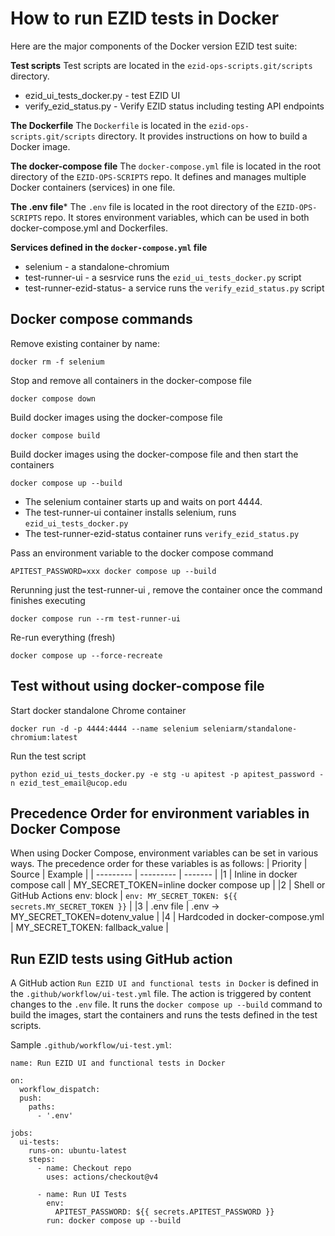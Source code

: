 # How to run EZID tests in Docker
Here are the major components of the Docker version EZID test suite:

**Test scripts**
Test scripts are located in the `ezid-ops-scripts.git/scripts` directory.
* ezid_ui_tests_docker.py - test EZID UI
* verify_ezid_status.py - Verify EZID status including testing API endpoints

**The Dockerfile**
The `Dockerfile` is located in the `ezid-ops-scripts.git/scripts` directory.
It provides instructions on how to build a Docker image.

**The docker-compose file**
The `docker-compose.yml` file is located in the root directory of the `EZID-OPS-SCRIPTS` repo.
It defines and manages multiple Docker containers (services) in one file.

**The .env file***
The `.env` file is located in the root directory of the `EZID-OPS-SCRIPTS` repo.
It stores environment variables, which can be used in both docker-compose.yml and Dockerfiles.

**Services defined in the `docker-compose.yml` file**
* selenium - a standalone-chromium
* test-runner-ui - a sesrvice runs the `ezid_ui_tests_docker.py` script
* test-runner-ezid-status- a service runs the `verify_ezid_status.py` script

## Docker compose commands

Remove existing container by name:
```
docker rm -f selenium
```

Stop and remove all containers in the docker-compose file
```
docker compose down
```

Build docker images using the docker-compose file 
```
docker compose build
```

Build docker images using the docker-compose file and then start the containers
```
docker compose up --build
```
* The selenium container starts up and waits on port 4444.
* The test-runner-ui container installs selenium, runs `ezid_ui_tests_docker.py`
* The test-runner-ezid-status container runs `verify_ezid_status.py`

Pass an environment variable to the docker compose command
```
APITEST_PASSWORD=xxx docker compose up --build
```

Rerunning just the test-runner-ui , remove the container once the command finishes executing
```
docker compose run --rm test-runner-ui
```

Re-run everything (fresh)
```
docker compose up --force-recreate
```

## Test without using docker-compose file

Start docker standalone Chrome container
```
docker run -d -p 4444:4444 --name selenium seleniarm/standalone-chromium:latest
```

Run the test script
```
python ezid_ui_tests_docker.py -e stg -u apitest -p apitest_password -n ezid_test_email@ucop.edu
```


## Precedence Order for environment variables in Docker Compose

When using Docker Compose, environment variables can be set in various ways. The precedence order for these variables is as follows:
| Priority	| Source	| Example |
| --------- | --------- | ------- | 
|1 | Inline in docker compose call	| MY_SECRET_TOKEN=inline docker compose up |
|2 | Shell or GitHub Actions env: block	| `env: MY_SECRET_TOKEN: ${{ secrets.MY_SECRET_TOKEN }}` |
|3 | .env file | .env → MY_SECRET_TOKEN=dotenv_value |
|4 | Hardcoded in docker-compose.yml	| MY_SECRET_TOKEN: fallback_value |

## Run EZID tests using GitHub action
A GitHub action `Run EZID UI and functional tests in Docker` is defined in the `.github/workflow/ui-test.yml` file. The action is triggered by content changes to the `.env` file. It runs the `docker compose up --build` command to build the images, start the containers and runs the tests defined in the test scripts.


Sample `.github/workflow/ui-test.yml`:
```
name: Run EZID UI and functional tests in Docker

on:
  workflow_dispatch:
  push:
    paths:
      - '.env'

jobs:
  ui-tests:
    runs-on: ubuntu-latest
    steps:
      - name: Checkout repo
        uses: actions/checkout@v4

      - name: Run UI Tests
        env:
          APITEST_PASSWORD: ${{ secrets.APITEST_PASSWORD }}
        run: docker compose up --build

```